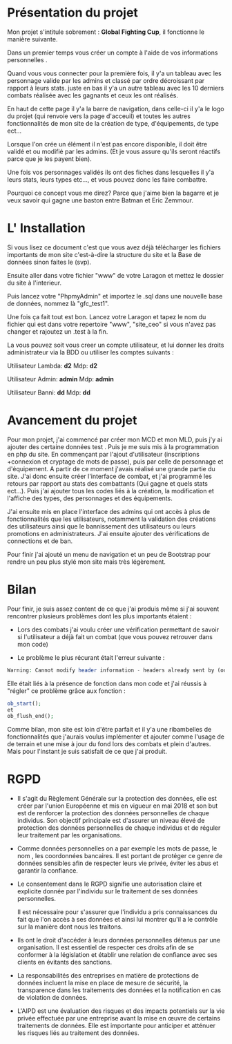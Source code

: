 
# **Présentation du projet**

Mon projet s'intitule sobrement : **Global Fighting Cup**, il fonctionne le manière suivante.

Dans un premier temps vous créer un compte à l'aide de vos informations personnelles .

Quand vous vous connecter pour la première fois, il y'a un tableau avec les personnage valide par les admins et classé par ordre décroissant par rapport à leurs stats. juste en bas il y'a un autre tableau avec les 10 derniers combats réalisée avec les gagnants et ceux les ont réalisés.

En haut de cette page il y'a la barre de navigation, dans celle-ci il y'a le logo du projet (qui renvoie vers la page d'acceuil) et toutes les autres fonctionnalités de mon site de la création de type, d'équipements,  de type ect...

Lorsque l'on crée un élément il n'est pas encore disponible, il doit être validé et ou modifié par les admins. (Et je vous assure qu'ils seront réactifs parce que je les payent bien).

Une fois vos personnages validés ils ont des fiches dans lesquelles il y'a leurs stats, leurs types etc..., et vous pouvez donc les faire combattre.

Pourquoi ce concept vous me direz? Parce que j'aime bien la bagarre et je veux savoir qui gagne une baston entre Batman et Eric Zemmour.


# **L' Installation**

Si vous lisez ce document c'est que vous avez déjà télécharger les fichiers importants de mon site c'est-à-dire la structure du site et la Base de données sinon faites le (svp).

Ensuite aller dans votre fichier "www" de votre Laragon et mettez le dossier du site à l'interieur.

Puis lancez votre "PhpmyAdmin" et importez le .sql dans une nouvelle base de données, nommez là "gfc_test1".

Une fois ça fait tout est bon. Lancez votre Laragon et tapez le nom du fichier qui est dans votre repertoire "www", "site_ceo" si vous n'avez pas changer et rajoutez un .test à la fin.

La vous pouvez soit vous creer un  compte utilisateur, et lui donner les droits administrateur via la BDD ou utiliser les comptes suivants :

Utilisateur Lambda: 
**d2**
Mdp:
**d2**

Utilisateur Admin:
**admin**
Mdp:
**admin**


Utilisateur Banni: 
**dd**
Mdp:
**dd**


# **Avancement du projet**

Pour mon projet, j'ai commencé par créer mon MCD et mon MLD, puis j'y ai ajouter des certaine données test . Puis je me suis mis à la programmation en php du site. En commençant par l'ajout d'utilisateur (inscriptions +connexion et cryptage de mots de passe), puis par celle de personnage et d'équipement. A partir de ce moment j'avais réalisé une grande partie du site. J'ai donc ensuite créer l'interface de combat, et j'ai programmé les retours par rapport au stats des combattants (Qui gagne et quels stats ect...). Puis j'ai ajouter tous les codes liés à la création, la modification et l'affiche des types, des personnages et des équipements.

J'ai ensuite mis en place l'interface des admins qui ont accès à plus de fonctionnalités que les utilisateurs, notamment la validation des créations des utilisateurs ainsi que le bannissement des utilisateurs ou leurs promotions en administrateurs. J'ai ensuite ajouter des vérifications de connections et de ban.

Pour finir j'ai ajouté un menu de navigation et un peu de Bootstrap pour rendre un peu plus stylé mon site mais très légèrement.

# **Bilan**

Pour finir, je suis assez content de ce que j'ai produis même si j'ai souvent rencontrer plusieurs problèmes dont les plus importants étaient :

- Lors des combats j'ai voulu créer une vérification permettant de savoir si l'utilisateur a déjà fait un combat (que vous pouvez retrouver dans mon code) 

- Le problème le plus récurant était l'erreur suivante :
	
```php
Warning: Cannot modify header information - headers already sent by (output started at C:\laragon\www\Site_ceo\menu.php:10) in C:\laragon\www\Site_ceo\function.php on line 6
```

Elle était liés à la présence de fonction dans mon code et j'ai réussis à "régler" ce problème grâce aux fonction :

```php
ob_start();
et 
ob_flush_end();
```

Comme bilan, mon site est loin d'être parfait et il y'a une ribambelles de fonctionnalités que j'aurais voulus implémenter et ajouter comme l'usage de de terrain et une mise à jour du fond lors des combats et plein d'autres. Mais pour l'instant je suis satisfait de ce que j'ai produit.


# **RGPD**

- Il s'agit du Règlement Générale sur la protection des données, elle est créer par l'union Européenne et mis en vigueur en mai 2018 et son but est de renforcer la protection des données personnelles de chaque individus. Son objectif principale est d'assurer un niveau élevé de protection des données personnelles de chaque individus et de réguler leur traitement par les organisations.

- Comme données personnelles on a par exemple les mots de passe, le nom , les coordonnées bancaires. Il est portant de protéger ce genre de données sensibles afin de respecter leurs vie privée, éviter les abus et garantir la confiance.

- Le consentement dans le RGPD signifie une autorisation claire et explicite donnée par l'individu sur le traitement de ses données personnelles.

   Il est nécessaire pour s'assurer  que l'individu a pris connaissances du fait que l'on accès à ses données et ainsi lui montrer qu'il a le contrôle sur la manière dont nous les traitons.

- Ils ont le droit d'accéder à leurs données personnelles détenus par une organisation.
   Il est essentiel de respecter ces droits  afin de se conformer à la législation et établir une relation de confiance avec ses clients en évitants des sanctions.

- La responsabilités des entreprises en matière de protections de données incluent la mise en place de mesure de sécurité, la transparence dans les traitements des données  et la notification en cas de violation de données. 
- L'AIPD est une évaluation des risques et des impacts potentiels sur la vie privée effectuée par une entreprise avant la mise en œuvre de certains traitements de données. Elle est importante pour anticiper et atténuer les risques liés au traitement des données.



